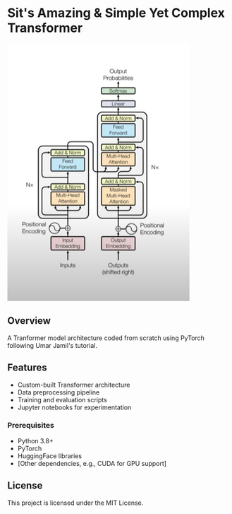 # Sit's Amazing & Simple Yet Complex Transformer

![Alt Text](https://github.com/Official3Lo/SIT-Transformer/blob/main/Transformer_Model.PNG)

## Overview
A Tranformer model architecture coded from scratch using PyTorch following Umar Jamil's tutorial.


## Features
- Custom-built Transformer architecture
- Data preprocessing pipeline
- Training and evaluation scripts
- Jupyter notebooks for experimentation


### Prerequisites
- Python 3.8+
- PyTorch
- HuggingFace libraries
- [Other dependencies, e.g., CUDA for GPU support]


## License
This project is licensed under the MIT License.
